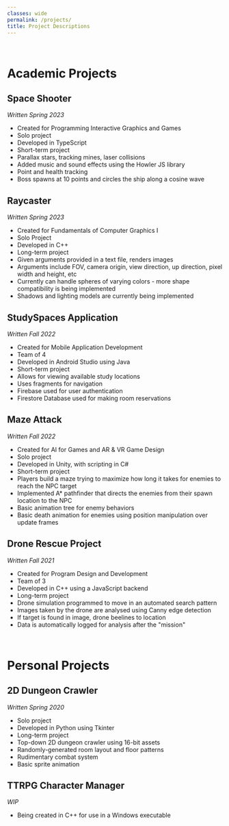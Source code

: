 ```yaml
---
classes: wide
permalink: /projects/
title: Project Descriptions
---
```

<br>

# Academic Projects
## Space Shooter
*Written Spring 2023*
- Created for Programming Interactive Graphics and Games
- Solo project
- Developed in TypeScript
- Short-term project
- Parallax stars, tracking mines, laser collisions
- Added music and sound effects using the Howler JS library
- Point and health tracking
- Boss spawns at 10 points and circles the ship along a cosine wave

## Raycaster
*Written Spring 2023*
- Created for Fundamentals of Computer Graphics I
- Solo Project
- Developed in C++
- Long-term project
- Given arguments provided in a text file, renders images
- Arguments include FOV, camera origin, view direction, up direction, pixel width and height, etc
- Currently can handle spheres of varying colors - more shape compatibility is being implemented
- Shadows and lighting models are currently being implemented

## StudySpaces Application
*Written Fall 2022*
- Created for Mobile Application Development
- Team of 4
- Developed in Android Studio using Java
- Short-term project
- Allows for viewing available study locations
- Uses fragments for navigation
- Firebase used for user authentication
- Firestore Database used for making room reservations

## Maze Attack
*Written Fall 2022*
- Created for AI for Games and AR & VR Game Design
- Solo project
- Developed in Unity, with scripting in C#
- Short-term project
- Players build a maze trying to maximize how long it takes for enemies to reach the NPC target
- Implemented A* pathfinder that directs the enemies from their spawn location to the NPC
- Basic animation tree for enemy behaviors
- Basic death animation for enemies using position manipulation over update frames

## Drone Rescue Project
*Written Fall 2021*
- Created for Program Design and Development
- Team of 3
- Developed in C++ using a JavaScript backend
- Long-term project
- Drone simulation programmed to move in an automated search pattern
- Images taken by the drone are analysed using Canny edge detection
- If target is found in image, drone beelines to location
- Data is automatically logged for analysis after the "mission"
<br>

# Personal Projects
## 2D Dungeon Crawler
*Written Spring 2020*
- Solo project
- Developed in Python using Tkinter
- Long-term project
- Top-down 2D dungeon crawler using 16-bit assets
- Randomly-generated room layout and floor patterns
- Rudimentary combat system
- Basic sprite animation

## TTRPG Character Manager
*WIP*
- Being created in C++ for use in a Windows executable
